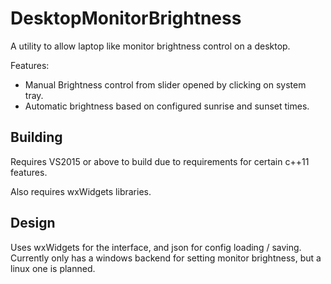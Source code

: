 # DesktopMonitorBrightness
A utility to allow laptop like monitor brightness control on a desktop. 

Features:
  - Manual Brightness control from slider opened by clicking on system tray.
  - Automatic brightness based on configured sunrise and sunset times.


## Building
Requires VS2015 or above to build due to requirements for certain c++11 features.

Also requires wxWidgets libraries.

## Design
Uses wxWidgets for the interface, and json for config loading / saving.
Currently only has a windows backend for setting monitor brightness, but a linux one is planned.
